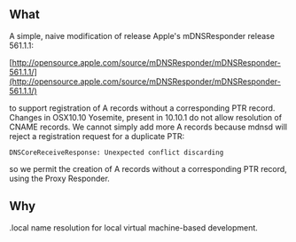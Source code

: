 ## What ##
A simple, naive modification of release Apple's mDNSResponder release
561.1.1:

[http://opensource.apple.com/source/mDNSResponder/mDNSResponder-561.1.1/](http://opensource.apple.com/source/mDNSResponder/mDNSResponder-561.1.1/)

to support registration of A records without a corresponding
PTR record. Changes in OSX10.10 Yosemite, present in 10.10.1 do not
allow resolution of CNAME records. We cannot simply add more A records
because mdnsd will reject a registration request for a duplicate PTR:

`DNSCoreReceiveResponse: Unexpected conflict discarding`

so we permit the creation of A records without a corresponding PTR
record, using the Proxy Responder.

## Why ##
.local name resolution for local virtual machine-based development.

